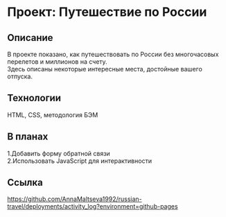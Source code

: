 # Проект: Путешествие по России
## Описание
В проекте показано, как путешествовать по России без многочасовых перелетов и миллионов на счету.  
Здесь описаны некоторые интересные места, достойные вашего отпуска.
## Технологии  
HTML, CSS, методология БЭМ
## В планах
1.Добавить форму обратной связи  
2.Использовать JavaScript для интерактивности
## Ссылка
https://github.com/AnnaMaltseva1992/russian-travel/deployments/activity_log?environment=github-pages
